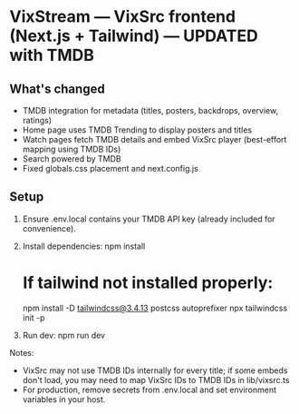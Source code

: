 # VixStream — VixSrc frontend (Next.js + Tailwind) — UPDATED with TMDB

## What's changed
- TMDB integration for metadata (titles, posters, backdrops, overview, ratings)
- Home page uses TMDB Trending to display posters and titles
- Watch pages fetch TMDB details and embed VixSrc player (best-effort mapping using TMDB IDs)
- Search powered by TMDB
- Fixed globals.css placement and next.config.js

## Setup
1. Ensure .env.local contains your TMDB API key (already included for convenience).
2. Install dependencies:
   npm install
   # If tailwind not installed properly:
   npm install -D tailwindcss@3.4.13 postcss autoprefixer
   npx tailwindcss init -p

3. Run dev:
   npm run dev

Notes:
- VixSrc may not use TMDB IDs internally for every title; if some embeds don't load, you may need to map VixSrc IDs to TMDB IDs in lib/vixsrc.ts
- For production, remove secrets from .env.local and set environment variables in your host.

